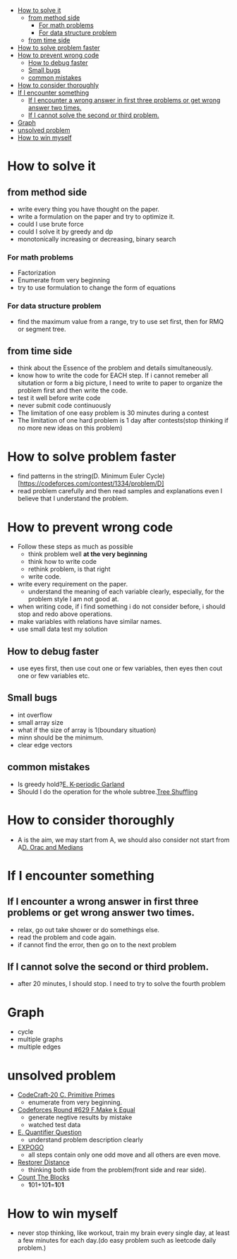 - [How to solve it](#how-to-solve-it)
  * [from method side](#from-method-side)
    + [For math problems](#for-math-problems)
    + [For data structure problem](#for-data-structure-problem)
  * [from time side](#from-time-side)
- [How to solve problem faster](#how-to-solve-problem-faster)
- [How to prevent wrong code](#how-to-prevent-wrong-code)
  * [How to debug faster](#how-to-debug-faster)
  * [Small bugs](#small-bugs)
  * [common mistakes](#common-mistakes)
- [How to consider thoroughly](#how-to-consider-thoroughly)
- [If I encounter something](#if-i-encounter-something)
  * [If I encounter a wrong answer in first three problems or get wrong answer two times.](#if-i-encounter-a-wrong-answer-in-first-three-problems-or-get-wrong-answer-two-times)
  * [If I cannot solve the second or third problem.](#if-i-cannot-solve-the-second-or-third-problem)
- [Graph](#graph)
- [unsolved problem](#unsolved-problem)
- [How to win myself](#how-to-win-myself)


# How to solve it
## from method side
- write every thing you have thought on the paper.
- write a formulation on the paper and try to optimize it.
- could I use brute force
- could I solve it by greedy and dp
- monotonically increasing or decreasing, binary search

### For math problems
- Factorization
- Enumerate from very beginning
- try to use formulation to change the form of equations

### For data structure problem
- find the maximum value from a range, try to use set first, then for RMQ or segment tree.

## from time side
- think about the Essence of the problem and details simultaneously.
- know how to write the code for EACH step. If i cannot remeber all situtation or form a big picture, I need to write to paper to organize the problem first and then write the code.
- test it well before write code
- never submit code continuously
- The limitation of one easy problem is 30 minutes during a contest
- The limitation of one hard problem is 1 day after contests(stop thinking if no more new ideas on this problem)

# How to solve problem faster
- find patterns in the string(D. Minimum Euler Cycle)[https://codeforces.com/contest/1334/problem/D]
- read problem carefully and then read samples and explanations even I believe that I understand the problem.

# How to prevent wrong code
- Follow these steps as much as possible
	- think problem well **at the very beginning**
	- think how to write code
	- rethink problem, is that right
	- write code.
- write every requirement on the paper. 
	- understand the meaning of each variable clearly, especially, for the problem style I am not good at.
- when writing code, if i find something i do not consider before, i should stop and redo above operations.
- make variables with relations have similar names.
- use small data test my solution

## How to debug faster
- use eyes first, then use cout one or few variables, then eyes then cout one or few variables etc.

## Small bugs
- int overflow
- small array size
- what if the size of array is 1(boundary situation)
- minn should be the minimum.
- clear edge vectors

## common mistakes
- Is greedy hold?[E. K-periodic Garland](https://codeforces.com/contest/1353/problem/E)
- Should I do the operation for the whole subtree.[Tree Shuffling](https://codeforces.com/contest/1363/problem/E)


# How to consider thoroughly
- A is the aim, we may start from A, we should also consider not start from A[D. Orac and Medians](https://codeforces.com/contest/1350/problem/D) 


# If I encounter something
## If I encounter a wrong answer in first three problems or get wrong answer two times.
- relax, go out take shower or do somethings else.
- read the problem and code again.
- if cannot find the error, then go on to the next problem

## If I cannot solve the second or third problem.
- after 20 minutes, I should stop. I need to try to solve the fourth problem 


# Graph
- cycle
- multiple graphs
- multiple edges


# unsolved problem
- [CodeCraft-20 C. Primitive Primes](https://codeforces.com/contest/1316/problem/C)
	- enumerate from very beginning. 
- [Codeforces Round #629 F.Make k Equal](https://codeforces.com/contest/1328/problem/F) 
	- generate negtive results by mistake
	- watched test data
- [E. Quantifier Question](https://codeforces.com/contest/1345/problem/E)
	- understand problem description clearly
- [EXPOGO](https://codingcompetitions.withgoogle.com/codejam/round/000000000019fef2/00000000002d5b62)
	- all steps contain only one odd move and all others are even move.
- [Restorer Distance](https://codeforces.com/contest/1355/problem/E)
	- thinking both side from the problem(front side and rear side).
- [Count The Blocks](https://codeforces.com/contest/1327/problem/E)
	- **1**01+10**1**=**1**0**1**

# How to win myself
- never stop thinking, like workout, train my brain every single day, at least a few minutes for each day.(do easy problem such as leetcode daily problem.)


